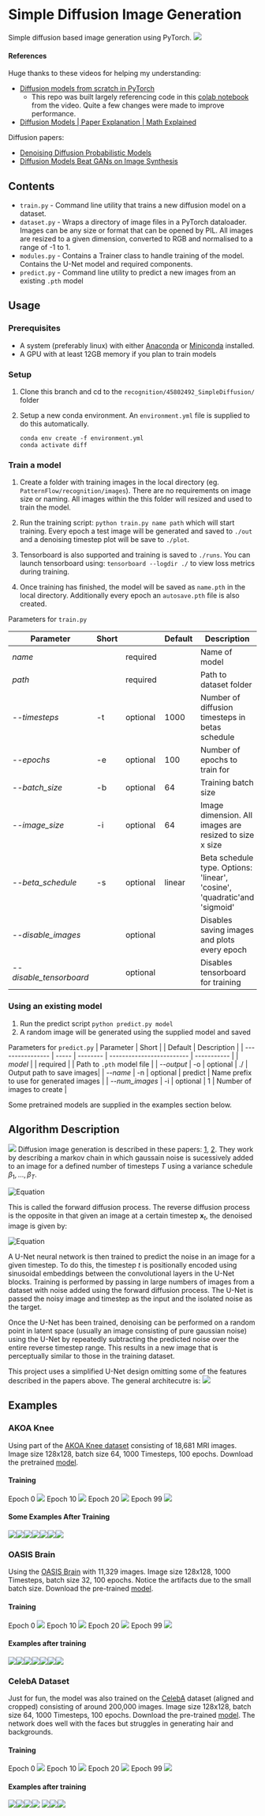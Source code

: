 # Simple Diffusion Image Generation

Simple diffusion based image generation using PyTorch.
![](https://hcloudh.com/nextcloud/s/TpPW8Z3EzCc3mP6/download/plot_epoch94.jpeg)
#### References

Huge thanks to these videos for helping my understanding:

* [Diffusion models from scratch in PyTorch](https://www.youtube.com/watch?v=a4Yfz2FxXiY&t=912s)
  * This repo was built largely referencing code in this [colab notebook](https://colab.research.google.com/drive/1sjy9odlSSy0RBVgMTgP7s99NXsqglsUL?usp=sharing) from the video. Quite a few changes were made to improve performance.
* [Diffusion Models | Paper Explanation | Math Explained](https://www.youtube.com/watch?v=HoKDTa5jHvg&t=1338s)

Diffusion papers:
* [Denoising Diffusion Probabilistic Models](https://arxiv.org/pdf/2006.11239.pdf)
* [Diffusion Models Beat GANs on Image Synthesis](https://arxiv.org/pdf/2105.05233.pdf)

## Contents
* `train.py` - Command line utility that trains a new diffusion model on a dataset.
* `dataset.py` - Wraps a directory of image files in a PyTorch dataloader. Images can be any size or format that can be opened by PIL. All images are resized to a given dimension, converted to RGB and normalised to a range of -1 to 1.
* `modules.py` - Contains a Trainer class to handle training of the model. Contains the U-Net model and required components.
* `predict.py` - Command line utility to predict a new images from an existing `.pth` model

## Usage
### Prerequisites

* A system (preferably linux) with either [Anaconda](https://www.anaconda.com/) or [Miniconda](https://docs.conda.io/en/latest/miniconda.html) installed.
* A GPU with at least 12GB memory if you plan to train models

### Setup

1. Clone this branch and cd to the `recognition/45802492_SimpleDiffusion/` folder
2. Setup a new conda environment. An `environment.yml` file is supplied to do this automatically.

   ```
   conda env create -f environment.yml
   conda activate diff
   
   ```
### Train a model
1. Create a folder with training images in the local directory (eg. `PatternFlow/recognition/images`). There are no requirements on image size or naming. All images within the this folder will resized and used to train the model.
2. Run the training script: `python train.py name path` which will start training. Every epoch a test image will be generated and saved to `./out` and a denoising timestep plot will be save to `./plot`.
   
3. Tensorboard is also supported and training is saved to `./runs`. You can launch tensorboard using: `tensorboard --logdir ./` to view loss metrics during training.

4. Once training has finished, the model will be saved as `name.pth` in the local directory. Additionally every epoch an `autosave.pth` file is also created.

Parameters for `train.py`

| Parameter                  | Short |          | Default                   | Description |
| ----------------           | ----- | -------- | ------------------------- | ----------- |
| _name_                     |       | required |                           | Name of model |
| _path_                     |       | required |                           | Path to dataset folder |
| _--timesteps_              |  -t   | optional | 1000                      | Number of diffusion timesteps in betas schedule|
| _--epochs_                 | -e    | optional | 100                       | Number of epochs to train for |
| _--batch_size_             | -b    | optional | 64                        | Training batch size |
| _--image_size_             | -i    | optional | 64                        | Image dimension. All images are resized to size x size |
| _--beta_schedule_          | -s    | optional | linear                    | Beta schedule type. Options: 'linear', 'cosine', 'quadratic'and 'sigmoid' |
| _--disable_images_         |       | optional |                           | Disables saving images and plots every epoch |
| _--disable_tensorboard_    |       | optional |                           | Disables tensorboard for training |

### Using an existing model
1. Run the predict script `python predict.py model`
2. A random image will be generated using the supplied model and saved

Parameters for `predict.py`
| Parameter                  | Short |          | Default                   | Description |
| ----------------           | ----- | -------- | ------------------------- | ----------- |
| _model_                    |       | required |                           | Path to `.pth` model file |
| _--output_                 |  -o   | optional | ./                        | Output path to save images|
| _--name_                   | -n    | optional | predict                   | Name prefix to use for generated images |
| _--num_images_             | -i    | optional | 1                         | Number of images to create |

Some pretrained models are supplied in the examples section below. 

## Algorithm Description
![](https://hcloudh.com/nextcloud/s/kRoAMTSQkJ4weZf/download/process.png)
Diffusion image generation is described in these papers: [1](https://arxiv.org/pdf/2006.11239.pdf), [2](https://arxiv.org/pdf/2105.05233.pdf). They work by describing a markov chain in which gaussain noise is sucessively added to an image for a defined number of timesteps $T$ using a variance schedule $\beta_1,...,\beta_T$.  

![Equation](https://latex.codecogs.com/png.image?\dpi{110}\bg{white}q(\mathbf{x}_t|\mathbf{x}_{t-1}):=\mathcal{N}(\mathbf{x}_t;\sqrt{1-\beta_t}\mathbf{x}_{t-1},&space;\beta_t&space;\mathbf{I}))

This is called the forward diffusion process. The reverse diffusion process is the opposite in that given an image at a certain timestep $\mathbf{x}_t$, the denoised image is given by:

![Equation](https://latex.codecogs.com/png.image?\dpi{110}\bg{white}p_\theta(\mathbf{x}_{t-1}|\mathbf{x}_t):=\mathcal{N}(\mathbf{x}_{t-1};\mathbf{\mu}(\mathbf{x}_t,t),\mathbf{\Sigma}_\theta(\mathbf{x}_t,t)))

A U-Net neural network is then trained to predict the noise in an image for a given timestep. To do this, the timestep $t$ is positionally encoded using sinusoidal embeddings between the convolutional layers in the U-Net blocks. Training is performed by passing in large numbers of images from a dataset with noise added using the forward diffusion process. The U-Net is passed the noisy image and timestep as the input and the isolated noise as the target.

Once the U-Net has been trained, denoising can be performed on a random point in latent space (usually an image consisting of pure gaussian noise) using the U-Net by repeatedly subtracting the predicted noise over the entire reverse timestep range. This results in a new image that is perceptually similar to those in the training dataset.

This project uses a simplified U-Net design omitting some of the features described in the papers above. The general architecutre is:
![](https://hcloudh.com/nextcloud/s/atkz7cBTeJEDAbW/download/unet.png)

## Examples

### AKOA Knee 
Using part of the [AKOA Knee dataset](https://nda.nih.gov/oai/) consisting of 18,681 MRI images. Image size 128x128, batch size 64, 1000 Timesteps, 100 epochs. Download the pretrained [model](https://hcloudh.com/nextcloud/s/zQ4FzxGJd2aXzA8/download/AKOA2.pth).
#### Training
Epoch 0
![](https://hcloudh.com/nextcloud/s/LdiWLFwsMtqGCPy/download/plot_epoch0.jpeg)
Epoch 10
![](https://hcloudh.com/nextcloud/s/Ho8apXrybbamXrS/download/plot_epoch10.jpeg)
Epoch 20
![](https://hcloudh.com/nextcloud/s/L6SfgoKzpWdCWam/download/plot_epoch20.jpeg)
Epoch 99
![](https://hcloudh.com/nextcloud/s/CZraXEaTGactfaz/download/plot_epoch99.jpeg)

#### Some Examples After Training
![](https://hcloudh.com/nextcloud/s/LEpJzmtMFHY2CyS/download/predict0.jpeg)![](https://hcloudh.com/nextcloud/s/EJCRb3wj43D75qN/download/predict1.jpeg)![](https://hcloudh.com/nextcloud/s/NT7RY7b7sLeXGSF/download/predict2.jpeg)![](https://hcloudh.com/nextcloud/s/KtfFcEYSjnyxiwz/download/predict3.jpeg)![](https://hcloudh.com/nextcloud/s/MzTR56qysE3N5pT/download/predict4.jpeg)![](https://hcloudh.com/nextcloud/s/WtKYfsEdo8nYq5q/download/predict5.jpeg)![](https://hcloudh.com/nextcloud/s/kTsjDgQSdfAibFY/download/predict6.jpeg)

### OASIS Brain
Using the [OASIS Brain](https://www.oasis-brains.org/) with 11,329 images. Image size 128x128, 1000 Timesteps, batch size 32, 100 epochs. Notice the artifacts due to the small batch size. Download the pre-trained [model](https://hcloudh.com/nextcloud/s/PpmLt5xTZLQHXHE/download/brain.pth).
#### Training
Epoch 0
![](https://hcloudh.com/nextcloud/s/rq2TPtAp3Aibj5x/download/plot_epoch0.jpeg)
Epoch 10
![](https://hcloudh.com/nextcloud/s/r3LLCparqbo77Xw/download/plot_epoch10.jpeg)
Epoch 20
![](https://hcloudh.com/nextcloud/s/PGaqHXzowryKtkB/download/plot_epoch20.jpeg)
Epoch 99
![](https://hcloudh.com/nextcloud/s/rNaFJptFKMTnz4X/download/plot_epoch99.jpeg)

#### Examples after training
![](https://hcloudh.com/nextcloud/s/QDdoBxFGF5RNLXg/download/predict2.jpeg)![](https://hcloudh.com/nextcloud/s/qZiA5zPDAxSAXgx/download/predict3.jpeg)![](https://hcloudh.com/nextcloud/s/84ftrCnnXJmgjGp/download/predict4.jpeg)![](https://hcloudh.com/nextcloud/s/EEodLTB24xiw6x2/download/predict6.jpeg)![](https://hcloudh.com/nextcloud/s/WjWceaEJ5BsbtJb/download/predict7.jpeg)![](https://hcloudh.com/nextcloud/s/4dkMk97t4KgFRRs/download/predict8.jpeg)![](https://hcloudh.com/nextcloud/s/S67ByeBPYtbq52G/download/predict9.jpeg)

### CelebA Dataset
Just for fun, the model was also trained on the [CelebA](https://mmlab.ie.cuhk.edu.hk/projects/CelebA.html) dataset (aligned and cropped) consisting of around 200,000 images. Image size 128x128, batch size 64, 1000 Timesteps, 100 epochs. Download the pre-trained [model](https://hcloudh.com/nextcloud/s/ma6ww8GF5XEoysT/download/celebA.pth). The network does well with the faces but struggles in generating hair and backgrounds.

#### Training 
Epoch 0
![](https://hcloudh.com/nextcloud/s/z3z6qcX2bz3dZGy/download/plot_epoch0.jpeg)
Epoch 10
![](https://hcloudh.com/nextcloud/s/weKD2Abeg57KD2w/download/plot_epoch10.jpeg)
Epoch 20
![](https://hcloudh.com/nextcloud/s/jSW944KfLSXXX9s/download/plot_epoch20.jpeg)
Epoch 99
![](https://hcloudh.com/nextcloud/s/toiR4mKsXemxaxM/download/plot_epoch99.jpeg)
#### Examples after training
![](https://hcloudh.com/nextcloud/s/xiEtPoB73REYZZk/download/predict5.jpeg)![](https://hcloudh.com/nextcloud/s/ggdw7wtLEEEWyoa/download/predict6.jpeg)![](https://hcloudh.com/nextcloud/s/jXaebSRSTpjC9Yq/download/predict7.jpeg)![](https://hcloudh.com/nextcloud/s/AiLLPETBajJbKzd/download/predict9.jpeg)
![](https://hcloudh.com/nextcloud/s/DYZCgkToCCMAg6o/download/predict11.jpeg)![](https://hcloudh.com/nextcloud/s/XC3a8EdwFtYF8gd/download/predict13.jpeg)![](https://hcloudh.com/nextcloud/s/BZa4PCZTPATniTs/download/predict12.jpeg)
